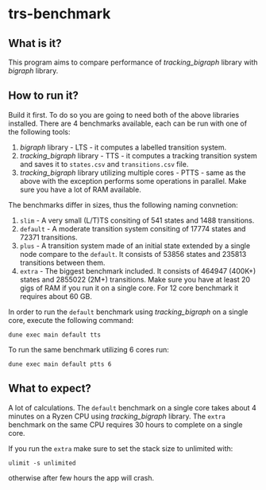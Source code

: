 # trs-benchmark

## What is it? 
This program aims to compare performance of *tracking_bigraph* library with *bigraph* library.
## How to run it?
Build it first. To do so you are going to need both of the above libraries installed.
There are 4 benchmarks available, each can be run with one of the following tools:
1. *bigraph* library - LTS - it computes a labelled transition system.
2. *tracking_bigraph* library - TTS - it computes a tracking transition system and saves it to `states.csv` and `transitions.csv` file.
3. *tracking_bigraph* library utilizing multiple cores - PTTS - same as the above with the exception performs some operations in parallel. Make sure you have a lot of RAM available.

The benchmarks differ in sizes, thus the following naming convnetion:
1. `slim` - A very small (L/T)TS consiting of 541 states and 1488 transitions.
2. `default` - A moderate transition system consiting of 17774 states and 72371 transitions.
3. `plus` - A transition system made of an initial state extended by a single node compare to the `default`. It consists of 53856 states and 235813 transitions between them.
3. `extra` - The biggest benchmark included. It consists of 464947 (400K+) states and 2855022 (2M+) transitions. Make sure you have at least 20 gigs of RAM if you run it on a single core. For 12 core benchmark it requires about 60 GB.

In order to run the `default` benchmark using *tracking_bigraph* on a single core, execute the following command:
```
dune exec main default tts
```
To run the same benchmark utilizing 6 cores run:
```
dune exec main default ptts 6
```
## What to expect?
A lot of calculations. 
The `default` benchmark on a single core takes about 4 minutes on a Ryzen CPU using *tracking_bigraph* library.
The `extra` benchmark on the same CPU requires 30 hours to complete on a single core.

If you run the `extra` make sure to set the stack size to unlimited with:
```
ulimit -s unlimited
```
otherwise after few hours the app will crash. 

